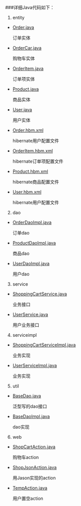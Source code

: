 ###详细Java代码如下：



1. entity

- 	[Order.java](entity/Order.java)

	订单实体

- 	[OrderCar.java](entity/OrderCar.java)

	购物车实体

- 	[OrderItem.java](entity/OrderItem.java)

	订单项实体

- 	[Product.java](entity/Product.java)

	商品实体

- 	[User.java](entity/User.java)

	用户实体

- 	[Order.hbm.xml](entity/Order.hbm.xml)

	hibernate用户配置文件

- 	[OrderItem.hbm.xml](entity/OrderItem.hbm.xml)

	hibernate订单项配置文件

- 	[Product.hbm.xml](entity/Product.hbm.xml)

	hibernate商品配置文件

- 	[User.hbm.xml](entity/User.hbm.xml)

	hibernate用户配置文件
    
2. dao

- 	[OrderDaoImpl.java](dao/OrderDaoImpl.java)

	订单dao

- 	[ProductDaoImpl.java](dao/ProductDaoImpl.java)

	商品dao

- 	[UserDaoImpl.java](dao/UserDaoImpl.java)

	用户dao
    
3. service

- 	[ShoppingCartService.java](service/ShoppingCartService.java)

	业务接口

- 	[UserService.java](service/UserService.java)

	用户业务接口
    
4. serviceimpl

- 	[ShoppingCartServiceImpl.java](impl/ShoppingCartServiceImpl.java)

	业务实现

- 	[UserServiceImpl.java](impl/UserServiceImpl.java)

	业务实现
    
5. util

- 	[BaseDao.java](util/BaseDao.java)

	泛型写的dao接口

- 	[BaseDaoImpl.java](util/BaseDaoImpl.java)

	dao实现
    
6. web

- 	[ShopCartAction.java](web/ShopCartAction.java)

	购物车action

- 	[ShopJsonAction.java](web/ShopJsonAction.java)

	用Jason实现的action

- 	[TempAction.java](web/TempAction.java)

	用户置空action


